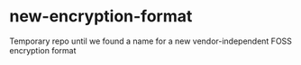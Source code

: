 # new-encryption-format
Temporary repo until we found a name for a new vendor-independent FOSS encryption format
